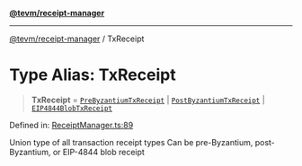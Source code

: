 [**@tevm/receipt-manager**](../README.md)

***

[@tevm/receipt-manager](../globals.md) / TxReceipt

# Type Alias: TxReceipt

> **TxReceipt** = [`PreByzantiumTxReceipt`](../interfaces/PreByzantiumTxReceipt.md) \| [`PostByzantiumTxReceipt`](../interfaces/PostByzantiumTxReceipt.md) \| [`EIP4844BlobTxReceipt`](../interfaces/EIP4844BlobTxReceipt.md)

Defined in: [ReceiptManager.ts:89](https://github.com/evmts/tevm-monorepo/blob/main/packages/receipt-manager/src/ReceiptManager.ts#L89)

Union type of all transaction receipt types
Can be pre-Byzantium, post-Byzantium, or EIP-4844 blob receipt
